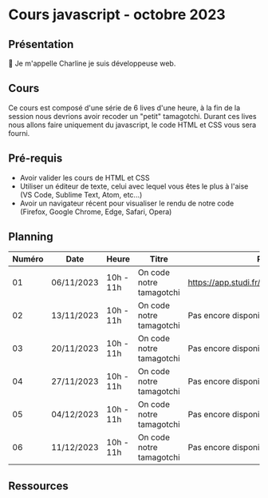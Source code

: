 # Cours javascript - octobre 2023

## Présentation

👋 Je m'appelle Charline je suis développeuse web.

## Cours

Ce cours est composé d'une série de 6 lives d'une heure, à la fin de la session nous devrions avoir recoder un "petit" tamagotchi.
Durant ces lives nous allons faire uniquement du javascript, le code HTML et CSS vous sera fourni.

## Pré-requis

- Avoir valider les cours de HTML et CSS
- Utiliser un éditeur de texte, celui avec lequel vous êtes le plus à l'aise (VS Code, Sublime Text, Atom, etc...)
- Avoir un navigateur récent pour visualiser le rendu de notre code (Firefox, Google Chrome, Edge, Safari, Opera)

## Planning

| Numéro | Date       | Heure     | Titre                    | Replay                                      |
| ------ | ---------- | --------- | ------------------------ | ------------------------------------------- |
| 01     | 06/11/2023 | 10h - 11h | On code notre tamagotchi | https://app.studi.fr/v3/events/57802/replay |
| 02     | 13/11/2023 | 10h - 11h | On code notre tamagotchi | Pas encore disponible                       |
| 03     | 20/11/2023 | 10h - 11h | On code notre tamagotchi | Pas encore disponible                       |
| 04     | 27/11/2023 | 10h - 11h | On code notre tamagotchi | Pas encore disponible                       |
| 05     | 04/12/2023 | 10h - 11h | On code notre tamagotchi | Pas encore disponible                       |
| 06     | 11/12/2023 | 10h - 11h | On code notre tamagotchi | Pas encore disponible                       |

## Ressources
